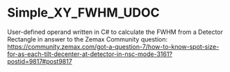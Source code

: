 # Simple_XY_FWHM_UDOC
User-defined operand written in C# to calculate the FWHM from a Detector Rectangle in answer to the Zemax Community question: https://community.zemax.com/got-a-question-7/how-to-know-spot-size-for-as-each-tilt-decenter-at-detector-in-nsc-mode-3161?postid=9817#post9817
